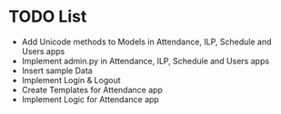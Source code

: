 # TODO List

* Add Unicode methods to Models in Attendance, ILP, Schedule and Users apps
* Implement admin.py in Attendance, ILP, Schedule and Users apps
* Insert sample Data
* Implement Login & Logout
* Create Templates for Attendance app
* Implement Logic for Attendance app 
